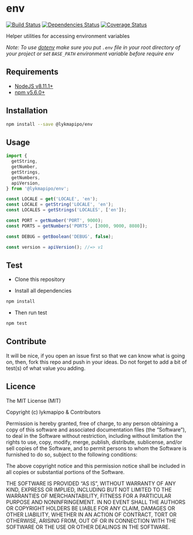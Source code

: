# env

[![Build Status](https://travis-ci.org/lykmapipo/env.svg?branch=master)](https://travis-ci.org/lykmapipo/env)
[![Dependencies Status](https://david-dm.org/lykmapipo/env.svg?style=flat-square)](https://david-dm.org/lykmapipo/env)
[![Coverage Status](https://coveralls.io/repos/github/lykmapipo/env/badge.svg?branch=master)](https://coveralls.io/github/lykmapipo/env?branch=master)

Helper utilities for accessing environment variables

*Note: To use [dotenv](https://github.com/motdotla/dotenv) make sure you put `.env` file in your root directory of your project or set `BASE_PATH` environment variable before require env*

## Requirements

- [NodeJS v8.11.1+](https://nodejs.org)
- [npm v5.6.0+](https://www.npmjs.com/)

## Installation

```sh
npm install --save @lykmapipo/env
```

## Usage
```js
import {
  getString,
  getNumber,
  getStrings,
  getNumbers,
  apiVersion,
} from '@lykmapipo/env';

const LOCALE = get('LOCALE', 'en');
const LOCALE = getString('LOCALE', 'en');
const LOCALES = getStrings('LOCALES', ['en']);

const PORT = getNumber('PORT', 9000);
const PORTS = getNumbers('PORTS', [3000, 9000, 8080]);

const DEBUG = getBoolean('DEBUG', false);

const version = apiVersion(); //=> v1
```

## Test

- Clone this repository

- Install all dependencies

```sh
npm install
```

- Then run test

```sh
npm test
```

## Contribute

It will be nice, if you open an issue first so that we can know what is going on, then, fork this repo and push in your ideas. Do not forget to add a bit of test(s) of what value you adding.

## Licence

The MIT License (MIT)

Copyright (c) lykmapipo & Contributors

Permission is hereby granted, free of charge, to any person obtaining a copy of this software and associated documentation files (the “Software”), to deal in the Software without restriction, including without limitation the rights to use, copy, modify, merge, publish, distribute, sublicense, and/or sell copies of the Software, and to permit persons to whom the Software is furnished to do so, subject to the following conditions:

The above copyright notice and this permission notice shall be included in all copies or substantial portions of the Software.

THE SOFTWARE IS PROVIDED “AS IS”, WITHOUT WARRANTY OF ANY KIND, EXPRESS OR IMPLIED, INCLUDING BUT NOT LIMITED TO THE WARRANTIES OF MERCHANTABILITY, FITNESS FOR A PARTICULAR PURPOSE AND NONINFRINGEMENT. IN NO EVENT SHALL THE AUTHORS OR COPYRIGHT HOLDERS BE LIABLE FOR ANY CLAIM, DAMAGES OR OTHER LIABILITY, WHETHER IN AN ACTION OF CONTRACT, TORT OR OTHERWISE, ARISING FROM, OUT OF OR IN CONNECTION WITH THE SOFTWARE OR THE USE OR OTHER DEALINGS IN THE SOFTWARE.

